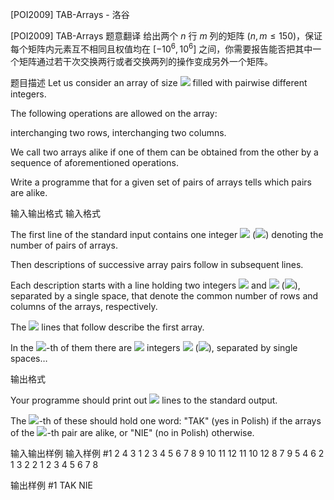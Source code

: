 



[POI2009] TAB-Arrays - 洛谷














[POI2009] TAB-Arrays
题意翻译
给出两个 $n$ 行 $m$ 列的矩阵 ($n,m\leq 150$)，保证每个矩阵内元素互不相同且权值均在 $[-10^6,10^6]$ 之间，你需要报告能否把其中一个矩阵通过若干次交换两行或者交换两列的操作变成另外一个矩阵。


题目描述
Let us consider an array of size ![](http://main.edu.pl/images/OI16/tab-en-tex.1.png) filled with pairwise different integers.

The following operations are allowed on the array:

interchanging two rows,              interchanging two columns.

We call two arrays alike if one of them can be obtained from the other by a sequence of aforementioned operations.

Write a programme that for a given set of pairs of arrays tells which pairs are alike.


输入输出格式
输入格式

The first line of the standard input contains one integer ![](http://main.edu.pl/images/OI16/tab-en-tex.2.png) (![](http://main.edu.pl/images/OI16/tab-en-tex.3.png))   denoting the number of pairs of arrays.

Then descriptions of successive array pairs follow in subsequent lines.

Each description starts with a line holding two integers ![](http://main.edu.pl/images/OI16/tab-en-tex.4.png) and ![](http://main.edu.pl/images/OI16/tab-en-tex.5.png) (![](http://main.edu.pl/images/OI16/tab-en-tex.6.png)), separated by a single space, that denote the common number of rows and columns of the arrays, respectively.

The ![](http://main.edu.pl/images/OI16/tab-en-tex.7.png) lines that follow describe the first array.

In the ![](http://main.edu.pl/images/OI16/tab-en-tex.8.png)-th of them there are ![](http://main.edu.pl/images/OI16/tab-en-tex.9.png) integers ![](http://main.edu.pl/images/OI16/tab-en-tex.10.png) (![](http://main.edu.pl/images/OI16/tab-en-tex.11.png)), separated by single spaces…

输出格式

Your programme should print out ![](http://main.edu.pl/images/OI16/tab-en-tex.19.png) lines to the standard output.

The ![](http://main.edu.pl/images/OI16/tab-en-tex.20.png)-th of these should hold one word: "TAK" (yes in Polish) if the  arrays of the ![](http://main.edu.pl/images/OI16/tab-en-tex.21.png)-th pair are alike, or "NIE" (no in Polish) otherwise.

输入输出样例
输入样例 #1
2
4 3
1 2 3
4 5 6
7 8 9
10 11 12
11 10 12
8 7 9
5 4 6
2 1 3
2 2
1 2
3 4
5 6
7 8

输出样例 #1
TAK
NIE








